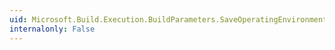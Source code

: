 ```yaml
---
uid: Microsoft.Build.Execution.BuildParameters.SaveOperatingEnvironment
internalonly: False
---
```

